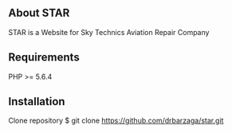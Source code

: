 ## About STAR

STAR is a Website for Sky Technics Aviation Repair Company

## Requirements

PHP >= 5.6.4

## Installation

Clone repository
$ git clone https://github.com/drbarzaga/star.git